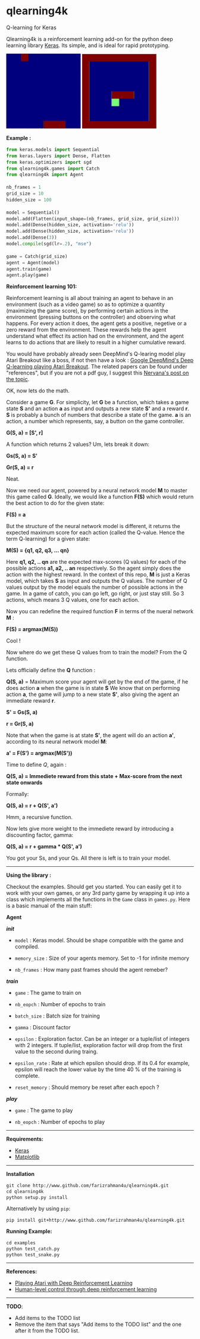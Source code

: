 # qlearning4k
Q-learning for Keras

Qlearning4k is a reinforcement learning add-on for the python deep learning library [Keras](www.github.com/fchollet/keras). Its simple, and is ideal for rapid prototyping.

<img src="gifs/catch.gif" width="200">     <img src="gifs/snake.gif" width="200">

 **Example :**

```python
from keras.models import Sequential
from keras.layers import Dense, Flatten
from keras.optimizers import sgd
from qlearning4k.games import Catch
from qlearning4k import Agent

nb_frames = 1
grid_size = 10
hidden_size = 100

model = Sequential()
model.add(Flatten(input_shape=(nb_frames, grid_size, grid_size)))
model.add(Dense(hidden_size, activation='relu'))
model.add(Dense(hidden_size, activation='relu'))
model.add(Dense(3))
model.compile(sgd(lr=.2), "mse")

game = Catch(grid_size)
agent = Agent(model)
agent.train(game)
agent.play(game)
```

**Reinforcement learning 101:**

Reinforcement learning is all about training an agent to behave in an environment (such as a video game) so as to optimize a quantity (maximizing the game score), by performing certain actions in the environment (pressing buttons on the controller) and observing what happens. For every action it does, the agent gets a positive, negetive or a zero reward from the environment. These rewards help the agent understand what effect its action had on the environment, and the agent learns to do actions that are likely to result in a higher cumulative reward.

You would have probably already seen DeepMind's Q-learing model play Atari Breakout like a boss, if not then have a look : [Google DeepMind's Deep Q-learning playing Atari Breakout](https://www.youtube.com/watch?v=V1eYniJ0Rnk).
The related papers can be found under "references", but if you are not a pdf guy, I suggest this [Nervana's post on the topic](http://www.nervanasys.com/demystifying-deep-reinforcement-learning/).

OK, now lets do the math.

Consider a game **G**. For simplicity, let **G** be a function, which takes a game state **S** and an action **a** as input and outputs a new state **S'** and a reward **r**. **S** is probably a bunch of numbers that describe a state of the game. **a** is an action, a number which represents, say, a button on the game controller.


**G(S, a) = [S', r]**

A function which returns 2 values? Um, lets break it down:

**Gs(S, a) = S'**

**Gr(S, a) = r**

Neat.

Now we need our agent, powered by a neural network model **M** to master this game called **G**. Ideally, we would like a function **F(S)** which would return the best action to do for the given state:

**F(S) = a**

But the structure of the neural network model is different, it returns the expected maximum score for each action (called the Q-value. Hence the term Q-learning) for a given state:

**M(S) = {q1, q2, q3, ... qn}**

Here **q1, q2, .. qn** are the expected max-scores (Q values) for each of the possible actions **a1, a2, .. an** respectively. So the agent simply does the action with the highest reward. 
In the context of this repo, **M** is just a Keras model, which takes **S** as input and outputs the Q values. The number of Q values output by the model equals the number of possible actions in the game. In a game of catch, you can go left, go right, or just stay still. So 3 actions, which means 3 Q values, one for each action.

Now you can redefine the required function **F** in terms of the nueral network **M** :

**F(S) = argmax(M(S))**

Cool !

Now where do we get these Q values from to train the model? From the Q function.

Lets officially define the **Q** function :

**Q(S, a)** = Maximum score your agent will get by the end of the game, if he does action **a** when the game is in state **S**
We know that on performing action **a**, the game will jump to a new state **S'**, also giving the agent an immediate reward **r**. 

**S' = Gs(S, a)**

**r = Gr(S, a)**

Note that when the game is at state **S'**, the agent will do an action **a'**, according to its neural network model **M**:

**a' = F(S') = argmax(M(S'))**

Time to define *Q*, again : 

**Q(S, a) = Immediete reward from this state +  Max-score from the next state onwards**

Formally:

**Q(S, a) = r + Q(S', a')**

Hmm, a recursive function.

Now lets give more weight to the immediete reward by introducing a discounting factor, gamma:

**Q(S, a) = r + gamma * Q(S', a')**

You got your Ss, and your Qs. All there is left is to train your model.
_________________________________
**Using the library :**

Checkout the examples. Should get you started. You can easily get it to work with your own games, or any 3rd party game by wrapping it up into a class which implements all the functions in the `Game` class in `games.py`. Here is a basic manual of the main stuff:

 **Agent**

***__init__***

* `model` : Keras model. Should be shape compatible with the game and compiled.

* `memory_size` : Size of your agents memory. Set to -1 for infinite memory

* `nb_frames` : How many past frames should the agent remeber?

***train***

* `game` : The game to train on

* `nb_eopch` : Number of epochs to train

* `batch_size` : Batch size for training

* `gamma` : Discount factor

* `epsilon` : Exploration factor. Can be an integer or a tuple/list of integers with 2 integers. If tuple/list, exploration factor will drop from the first value to the second during traing. 

* `epsilon_rate` : Rate at which epsilon should drop. If its 0.4 for example, epsilon will reach the lower value by the time 40 % of the training is complete.

* `reset_memory` : Should memory be reset after each epoch ?

***play***

* `game` : The game to play

* `nb_eopch` : Number of epochs to play


___________________________________________________
 
 
 **Requirements:**

* [Keras](http://keras.io/)
* [Matplotlib](http://matplotlib.org/)


___________________________________________________


**Installation**

```shell
git clone http://www.github.com/farizrahman4u/qlearning4k.git
cd qlearning4k
python setup.py install
```

Alternatively by using `pip`:
```shell
pip install git+http://www.github.com/farizrahman4u/qlearning4k.git
```

**Running Example:**

```shell
cd examples
python test_catch.py
python test_snake.py
```

_______________________________________________________


**References:**
* [Playing Atari with Deep Reinforcement Learning](https://www.cs.toronto.edu/~vmnih/docs/dqn.pdf)
* [Human-level control through deep reinforcement learning](http://www.nature.com/nature/journal/v518/n7540/full/nature14236.html)

____________________________________________________


**TODO**:
* Add items to the TODO list
* Remove the item that says "Add items to the TODO list" and the one after it from the TODO list.

